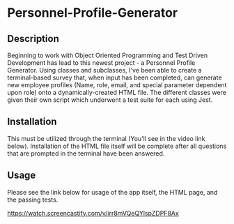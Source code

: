 # Personnel-Profile-Generator

## Description

Beginning to work with Object Oriented Programming and Test Driven Development has lead to this newest project - a Personnel Profile Generator. Using classes and subclasses, I've been able to create a terminal-based survey that, when input has been completed, can generate new employee profiles (Name, role, email, and special parameter dependent upon role) onto a dynamically-created HTML file. The different classes were given their own script which underwent a test suite for each using Jest.   

## Installation

This must be utilized through the terminal (You'll see in the video link below). Installation of the HTML file itself will be complete after all questions that are prompted in the terminal have been answered.

## Usage

Please see the link below for usage of the app itself, the HTML page, and the passing tests.

https://watch.screencastify.com/v/irr8mVQeQYlspZDPF8Ax


